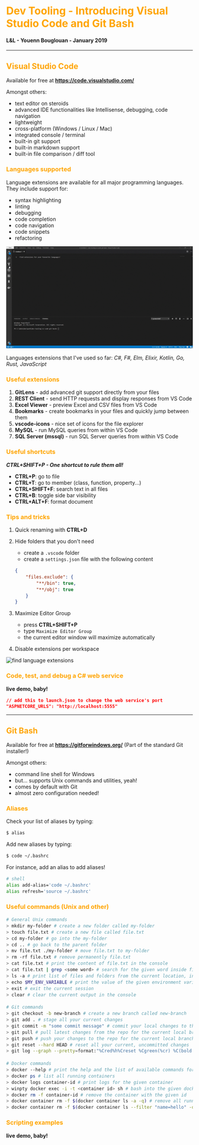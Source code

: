 # <span style="color:orange">Dev Tooling - Introducing Visual Studio Code and Git Bash</span>

#### L&L - Youenn Bouglouan - January 2019

---
## <span style="color:orange">Visual Studio Code</span>

Available for free at <b>https://code.visualstudio.com/</b>

Amongst others:
- text editor on steroids
- advanced IDE functionalities like Intellisense, debugging, code navigation
- lightweight
- cross-platform (Windows / Linux / Mac)
- integrated console / terminal
- built-in git support
- built-in markdown support
- built-in file comparison / diff tool

### <span style="color:orange">Languages supported</span>

Language extensions are available for all major programming languages. They include support for:
- syntax highlighting
- linting
- debugging
- code completion
- code navigation
- code snippets
- refactoring

![find language extensions](assets/find-language-extensions.gif)

Languages extensions that I've used so far:
<em>C#, F#, Elm, Elixir, Kotlin, Go, Rust, JavaScript</em>

### <span style="color:orange">Useful extensions</span>

1. <b>GitLens</b> - add advanced git support directly from your files
2. <b>REST Client</b> - send HTTP requests and display responses from VS Code
3. <b>Excel Viewer</b> - preview Excel and CSV files from VS Code
4. <b>Bookmarks</b> - create bookmarks in your files and quickly jump between them
5. <b>vscode-icons</b> - nice set of icons for the file explorer
6. <b>MySQL</b> - run MySQL queries from within VS Code
7. <b>SQL Server (mssql)</b> - run SQL Server queries from within VS Code

### <span style="color:orange">Useful shortcuts</span>

<b><cite>CTRL+SHIFT+P - One shortcut to rule them all!</cite></b>

- <b>CTRL+P</b>: go to file
- <b>CTRL+T</b>: go to member (class, function, property...)
- <b>CTRL+SHIFT+F</b>: search text in all files
- <b>CTRL+B</b>: toggle side bar visibility
- <b>CTRL+ALT+F</b>: format document

### <span style="color:orange">Tips and tricks</span>

1. Quick renaming with <b>CTRL+D</b>

2. Hide folders that you don't need

    - create a `.vscode` folder
    - create a `settings.json` file with the following content
    ```json
    {
        "files.exclude": {
            "**/bin": true,
            "**/obj": true
        }
    }
    ```

3. Maximize Editor Group

    - press <b>CTRL+SHIFT+P</b>
    - type `Maximize Editor Group`
    - the current editor window will maximize automatically

4. Disable extensions per workspace

![find language extensions](assets/disable-extension-per-workspace.gif)

### <span style="color:orange">Code, test, and debug a C# web service</span>

<b>live demo, baby!</b>

```json
// add this to launch.json to change the web service's port
"ASPNETCORE_URLS": "http://localhost:5555"
```

---
## <span style="color:orange">Git Bash</span>

Available for free at <b>https://gitforwindows.org/</b>
(Part of the standard Git installer!)

Amongst others:
- command line shell for Windows
- but... supports Unix commands and utilities, yeah!
- comes by default with Git
- almost zero configuration needed!

### <span style="color:orange">Aliases</span>

Check your list of aliases by typing:

```bash
$ alias
```

Add new aliases by typing:

```bash
$ code ~/.bashrc
```

For instance, add an alias to add aliases!

```bash
# shell
alias add-alias='code ~/.bashrc'
alias refresh='source ~/.bashrc'
```

### <span style="color:orange">Useful commands (Unix and other)</span>

```bash
# General Unix commands
> mkdir my-folder # create a new folder called my-folder
> touch file.txt # create a new file called file.txt
> cd my-folder # go into the my-folder
> cd .. # go back to the parent folder
> mv file.txt ./my-folder # move file.txt to my-folder
> rm -rf file.txt # remove permanently file.txt
> cat file.txt # print the content of file.txt in the console
> cat file.txt | grep <some word> # search for the given word inside file.txt
> ls -a # print list of files and folders from the current location, including hidden items
> echo $MY_ENV_VARIABLE # print the value of the given environment variable
> exit # exit the current session
> clear # clear the current output in the console

# Git commands
> git checkout -b new-branch # create a new branch called new-branch
> git add . # stage all your current changes
> git commit -m "some commit message" # commit your local changes to the current local branch
> git pull # pull latest changes from the repo for the current local branch
> git push # push your changes to the repo for the current local branch
> git reset --hard HEAD # reset all your current, uncommitted changes
> git log --graph --pretty=format:"%Cred%h%Creset %Cgreen(%cr) %C(bold blue)<%an>%Creset -%C(yellow)%d%Creset %s" --abbrev-commit -n 20 # pretty-print the latest 20 commits on the current branch

# Docker commands
> docker --help # print the help and the list of available commands for docker
> docker ps # list all running containers
> docker logs container-id # print logs for the given container
> winpty docker exec -i -t <container id> sh # bash into the given docker container
> docker rm -f container-id # remove the container with the given id
> docker container rm -f $(docker container ls -a -q) # remove all running containers
> docker container rm -f $(docker container ls --filter "name=hello" -q) # remove all containers with 'hello' in their name
```

### <span style="color:orange">Scripting examples</span>

<b>live demo, baby!</b>
